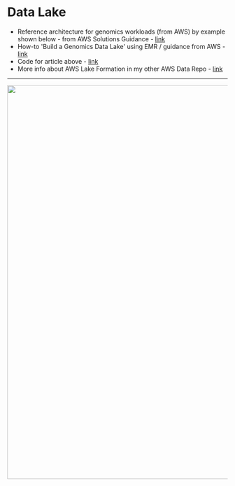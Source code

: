 # Data Lake

- Reference architecture for genomics workloads (from AWS) by example shown below - from AWS Solutions Guidance - [link](https://aws.amazon.com/solutions/guidance/multi-omics-and-multi-modal-data-integration-and-analysis/)
- How-to 'Build a Genomics Data Lake' using EMR / guidance from AWS - [link](https://aws.amazon.com/blogs/industries/build-a-genomics-data-lake-on-aws-using-amazon-emr-part-1/)
- Code for article above - [link](https://github.com/aws-samples/aws-genomics-datalake)
- More info about AWS Lake Formation in my other AWS Data Repo - [link](https://github.com/lynnlangit/Hello-AWS-Data-Services/tree/master/4_data_lake/5_Lake_Formation)

---

<img src="https://github.com/lynnlangit/aws-for-bioinformatics/blob/main/2_Files_%26_Data-LYNN/images/genomics-lake.png" width=900>

